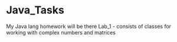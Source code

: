 # Java_Tasks
My Java lang homework will be there
Lab_1 - consists of classes for working with complex numbers and matrices

